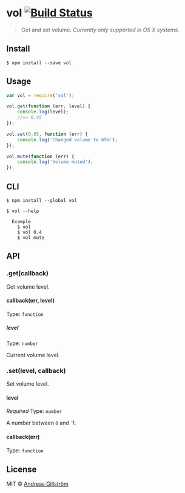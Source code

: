 # vol [![Build Status](https://travis-ci.org/gillstrom/vol.svg?branch=master)](https://travis-ci.org/gillstrom/vol)

> Get and set volume.
*Currently only supported in OS X systems.*


## Install

```
$ npm install --save vol
```


## Usage

```js
var vol = require('vol');

vol.get(function (err, level) {
	console.log(level);
	//=> 0.45
});

vol.set(0.65, function (err) {
	console.log('Changed volume to 65%');
});

vol.mute(function (err) {
	console.log('Volume muted');
});
```


## CLI

```
$ npm install --global vol
```

```
$ vol --help

  Example
    $ vol
    $ vol 0.4
    $ vol mute
```


## API

### .get(callback)

Get volume level.

#### callback(err, level)
  
Type: `function`

##### level

Type: `number`

Current volume level.

### .set(level, callback)

Set volume level.

#### level

*Required*
Type: `number`

A number between `0` and `1.

#### callback(err)
  
Type: `function`


## License

MIT © [Andreas Gillström](http://github.com/gillstrom)
